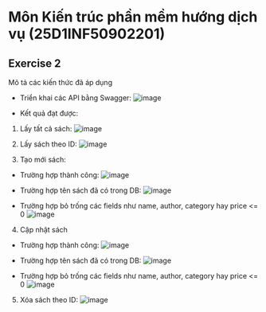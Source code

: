 # Môn Kiến trúc phần mềm hướng dịch vụ (25D1INF50902201)

## Exercise 2

Mô tả các kiến thức đã áp dụng 

-  Triển khai các API bằng Swagger:
![image](https://github.com/user-attachments/assets/43a74e97-ce23-45f4-91df-3a9961dacbe6)

- Kết quả đạt được:
1. Lấy tất cả sách:
![image](https://github.com/user-attachments/assets/698b0789-59a0-4c94-8cd0-53d5cfea2775)

2. Lấy sách theo ID:
![image](https://github.com/user-attachments/assets/07d7ba0d-44fd-4d87-a00f-6ecc3d484fc4)

3. Tạo mới sách:
- Trường hợp thành công:
![image](https://github.com/user-attachments/assets/5569a925-ea00-4c2d-a4f9-fd8cff8addf8)

- Trường hợp tên sách đã có trong DB:
![image](https://github.com/user-attachments/assets/10832026-4220-4af5-8af2-cf60ab2325c8)

- Trường hợp bỏ trống các fields như name, author, category hay price <= 0
![image](https://github.com/user-attachments/assets/15522218-8b5d-428a-92da-91b8edc8bffd)

4. Cập nhật sách
- Trường hợp thành công:
![image](https://github.com/user-attachments/assets/fdfbd4f1-e2f7-45fe-9aae-4a6b973b2fc2)

- Trường hợp tên sách đã có trong DB:
![image](https://github.com/user-attachments/assets/5260c05a-9081-47b3-92dc-0e058501e34f)

- Trường hợp bỏ trống các fields như name, author, category hay price <= 0
![image](https://github.com/user-attachments/assets/fa08e407-880d-4e27-bf35-e31163647046)

5. Xóa sách theo ID:
![image](https://github.com/user-attachments/assets/c35e32e2-1eb9-40c8-8451-530dd593d488)






